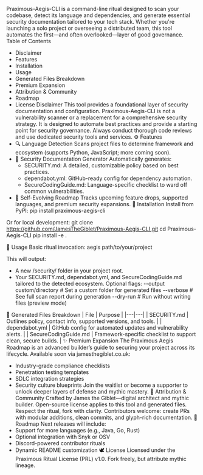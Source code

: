 Praximous-Aegis-CLI is a command-line ritual designed to scan your codebase, detect its language and dependencies, and generate essential security documentation tailored to your tech stack. Whether you're launching a solo project or overseeing a distributed team, this tool automates the first—and often overlooked—layer of good governance.
Table of Contents
 * Disclaimer
 * Features
 * Installation
 * Usage
 * Generated Files Breakdown
 * Premium Expansion
 * Attribution & Community
 * Roadmap
 * License
Disclaimer
This tool provides a foundational layer of security documentation and configuration. Praximous-Aegis-CLI is not a vulnerability scanner or a replacement for a comprehensive security strategy. It is designed to automate best practices and provide a starting point for security governance. Always conduct thorough code reviews and use dedicated security tools and services.
⚙️ Features
 * 🔍 Language Detection
   Scans project files to determine framework and ecosystem (supports Python, JavaScript; more coming soon).
 * 📜 Security Documentation Generator
   Automatically generates:
   * SECURITY.md: A detailed, customizable policy based on best practices.
   * dependabot.yml: GitHub-ready config for dependency automation.
   * SecureCodingGuide.md: Language-specific checklist to ward off common vulnerabilities.
 * 🧠 Self-Evolving Roadmap
   Tracks upcoming feature drops, supported languages, and premium security expansions.
🚀 Installation
Install from PyPI:
pip install praximous-aegis-cli

Or for local development:
git clone https://github.com/JamesTheGiblet/Praximous-Aegis-CLI.git
cd Praximous-Aegis-CLI
pip install -e .

🧪 Usage
Basic ritual invocation:
aegis path/to/your/project

This will output:
 * A new /security/ folder in your project root.
 * Your SECURITY.md, dependabot.yml, and SecureCodingGuide.md tailored to the detected ecosystem.
Optional flags:
--output custom/directory      # Set a custom folder for generated files
--verbose                      # See full scan report during generation
--dry-run                      # Run without writing files (preview mode)

📁 Generated Files Breakdown
| File | Purpose |
|---|---|
| SECURITY.md | Outlines policy, contact info, supported versions, and tools. |
| dependabot.yml | GitHub config for automated updates and vulnerability alerts. |
| SecureCodingGuide.md | Framework-specific checklist to support clean, secure builds. |
✨ Premium Expansion
The Praximous Aegis Roadmap is an advanced builder’s guide to securing your project across its lifecycle. Available soon via jamesthegiblet.co.uk:
 * Industry-grade compliance checklists
 * Penetration testing templates
 * SDLC integration strategies
 * Security culture blueprints
Join the waitlist or become a supporter to unlock deeper layers of defense and mythic mastery.
📣 Attribution & Community
Crafted by James the Giblet—digital architect and mythic builder.
Open-source license applies to this tool and generated files. Respect the ritual, fork with clarity.
Contributors welcome: create PRs with modular additions, clean commits, and glyph-rich documentation.
🧭 Roadmap
Next releases will include:
 * Support for more languages (e.g., Java, Go, Rust)
 * Optional integration with Snyk or OSV
 * Discord-powered contributor rituals
 * Dynamic README customization
🕊️ License
Licensed under the Praximous Ritual License (PRL) v1.0. Fork freely, but attribute mythic lineage.

